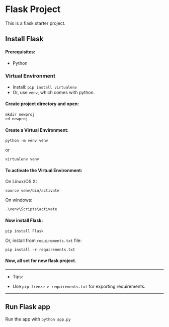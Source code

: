 # Flask Project

This is a flask starter project.


## Install Flask

#### Prerequisites:

- Python

### Virtual Environment

- Install:
`pip install virtualenv`
- Or, use `venv`, which comes with python.

#### Create project directory and open:
```
mkdir newproj
cd newproj
```

#### Create a Virtual Environment:
`python -m venv venv`

or

`virtualenv venv`

#### To activate the Virtual Environment:
On Linux/OS X:

`source venv/bin/activate`

On windows:

`.\venv\Scripts\activate`

#### Now install Flask:
`pip install Flask`

Or, install from `requirements.txt` file:

`pip install -r requirements.txt`
 
#### Now, all set for new flask project.

----------
* Tips:
- Use `pip freeze > requirements.txt` for exporting requirements.
----------
## Run Flask app
Run the app with `python app.py`
